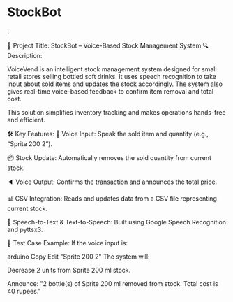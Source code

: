 # StockBot

:

🧠 Project Title: StockBot – Voice-Based Stock Management System
🔍 Description:

VoiceVend is an intelligent stock management system designed for small retail stores selling bottled soft drinks. It uses speech recognition to take input about sold items and updates the stock accordingly. The system also gives real-time voice-based feedback to confirm item removal and total cost.

This solution simplifies inventory tracking and makes operations hands-free and efficient.

🛠️ Key Features:
🎤 Voice Input: Speak the sold item and quantity (e.g., “Sprite 200 2”).

📦 Stock Update: Automatically removes the sold quantity from current stock.

🔈 Voice Output: Confirms the transaction and announces the total price.

📊 CSV Integration: Reads and updates data from a CSV file representing current stock.

🧠 Speech-to-Text & Text-to-Speech: Built using Google Speech Recognition and pyttsx3.

🧪 Test Case Example:
If the voice input is:

arduino
Copy
Edit
"Sprite 200 2"
The system will:

Decrease 2 units from Sprite 200 ml stock.

Announce: "2 bottle(s) of Sprite 200 ml removed from stock. Total cost is 40 rupees."

